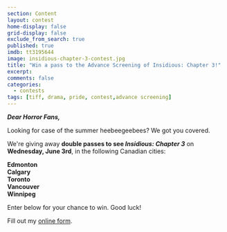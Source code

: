 ```yaml
---
section: Content
layout: contest
home-display: false
grid-display: false
exclude_from_search: true
published: true
imdb: tt3195644
image: insidious-chapter-3-contest.jpg
title: "Win a pass to the Advance Screening of Insidious: Chapter 3!"
excerpt: 
comments: false
categories:
  - contests
tags: [tiff, drama, pride, contest,advance screening]
---
```

**_Dear Horror Fans,_**

Looking for case of the summer heebeegeebees? We got you covered.

We're giving away **double passes to see _Insidious: Chapter 3_** on **Wednesday, June 3rd**, in the following Canadian cities:

**Edmonton**  
**Calgary**  
**Toronto**  
**Vancouver**  
**Winnipeg**

Enter below for your chance to win. Good luck!

<div id="wufoo-m1e0vri4102eeqy">
Fill out my <a href="https://dearcastandcrew.wufoo.com/forms/m1e0vri4102eeqy">online form</a>.
</div>
<script type="text/javascript">var m1e0vri4102eeqy;(function(d, t) {
var s = d.createElement(t), options = {
'userName':'dearcastandcrew',
'formHash':'m1e0vri4102eeqy',
'autoResize':true,
'height':'467',
'async':true,
'host':'wufoo.com',
'header':'hide',
'ssl':true};
s.src = ('https:' == d.location.protocol ? 'https://' : 'http://') + 'www.wufoo.com/scripts/embed/form.js';
s.onload = s.onreadystatechange = function() {
var rs = this.readyState; if (rs) if (rs != 'complete') if (rs != 'loaded') return;
try { m1e0vri4102eeqy = new WufooForm();m1e0vri4102eeqy.initialize(options);m1e0vri4102eeqy.display(); } catch (e) {}};
var scr = d.getElementsByTagName(t)[0], par = scr.parentNode; par.insertBefore(s, scr);
})(document, 'script');</script>
